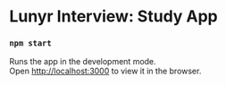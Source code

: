 # Lunyr Interview: Study App

### `npm start`

Runs the app in the development mode.<br>
Open [http://localhost:3000](http://localhost:3000) to view it in the browser.
